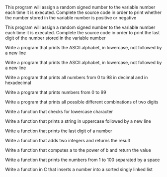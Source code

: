 This program will assign a random signed number to the variable number each time it is executed. Complete the source code in order to print whether the number stored in the variable number is positive or negative

This program will assign a random signed number to the variable number each time it is executed. Complete the source code in order to print the last digit of the number stored in the variable number

Write a program that prints the ASCII alphabet, in lowercase, not followed by a new line

Write a program that prints the ASCII alphabet, in lowercase, not followed by a new line

Write a program that prints all numbers from 0 to 98 in decimal and in hexadecimal

Write a program that prints numbers from 0 to 99

Write a program that prints all possible different combinations of two digits

Write a function that checks for lowercase character

Write a function that prints a string in uppercase followed by a new line

Write a function that prints the last digit of a number

Write a function that adds two integers and returns the result

Write a function that computes a to the power of b and return the value

Write a function that prints the numbers from 1 to 100 separated by a space

Write a function in C that inserts a number into a sorted singly linked list
